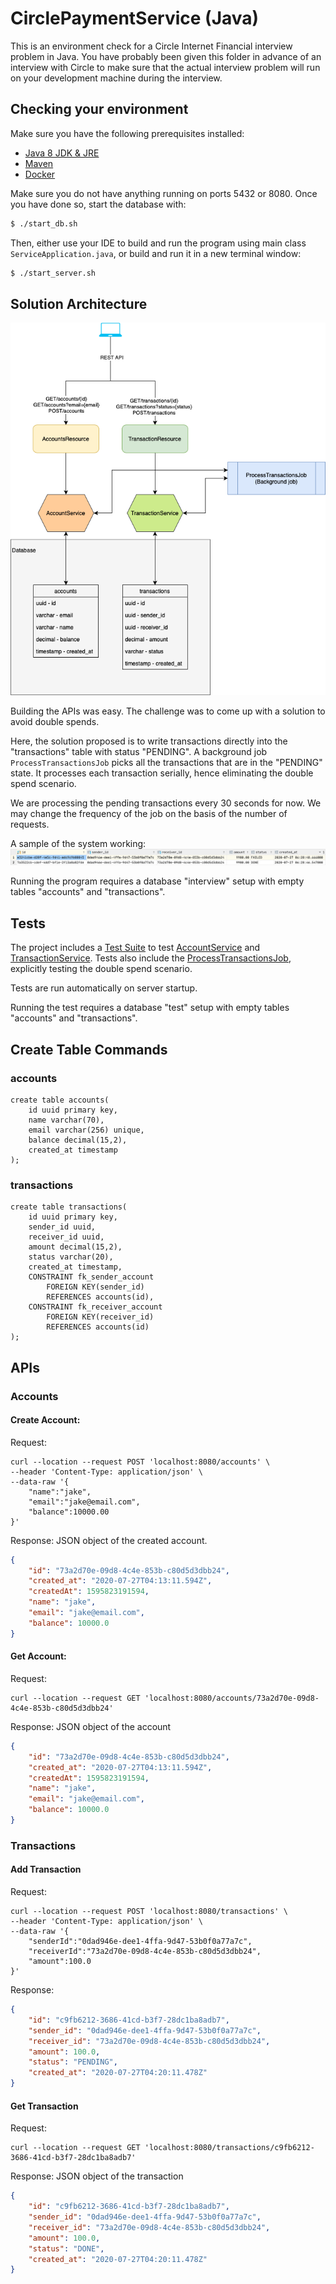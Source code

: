 # CirclePaymentService (Java)

This is an environment check for a Circle Internet Financial interview problem in Java.  You have probably been given this folder in advance of an interview with Circle to make sure that the actual interview problem will run on your development machine during the interview.


## Checking your environment

Make sure you have the following prerequisites installed:
  - [Java 8 JDK & JRE](https://docs.oracle.com/javase/8/docs/technotes/guides/install/install_overview.html)
  - [Maven](https://maven.apache.org/install.html)
  - [Docker](https://docs.docker.com/install/)

Make sure you do not have anything running on ports 5432 or 8080.  Once you have done so, start the database with:
```bash
$ ./start_db.sh
```

Then, either use your IDE to build and run the program using main class `ServiceApplication.java`, or build and run it in a new terminal window:
```bash
$ ./start_server.sh
```

## Solution Architecture
![architecture](img/arch.png?raw=true "Architecture")

Building the APIs was easy.
The challenge was to come up with a solution to avoid double spends.

Here, the solution proposed is to write transactions directly into the "transactions" table with status "PENDING".
A background job `ProcessTransactionsJob` picks all the transactions that are in the "PENDING" state.
It processes each transaction serially, hence eliminating the double spend scenario.

We are processing the pending transactions every 30 seconds for now.
We may change the frequency of the job on the basis of the number of requests.

A sample of the system working: 
![Double Spend Example](img/doubleSpendScene.png?raw=true "Double Spend Example")

Running the program requires a database "interview" setup with empty tables "accounts" and "transactions".

## Tests
The project includes a [Test Suite](/src/test/java/com/circle/ServicesTest.java) to test [AccountService]() and [TransactionService](). 
Tests also include the [ProcessTransactionsJob](), explicitly testing the double spend scenario. 

Tests are run automatically on server startup.

Running the test requires a database "test" setup with empty tables "accounts" and "transactions".

## Create Table Commands
### accounts
```postgresql
create table accounts(
    id uuid primary key,
    name varchar(70),
    email varchar(256) unique,
    balance decimal(15,2),
    created_at timestamp
);
```
### transactions
```postgresql
create table transactions(
    id uuid primary key,
    sender_id uuid,
    receiver_id uuid,
    amount decimal(15,2),
    status varchar(20),
    created_at timestamp,
    CONSTRAINT fk_sender_account
        FOREIGN KEY(sender_id)
        REFERENCES accounts(id),
    CONSTRAINT fk_receiver_account
        FOREIGN KEY(receiver_id)
        REFERENCES accounts(id)
);
```

## APIs

### Accounts
#### Create Account:
Request: 
```shell script
curl --location --request POST 'localhost:8080/accounts' \
--header 'Content-Type: application/json' \
--data-raw '{
    "name":"jake",
    "email":"jake@email.com",
    "balance":10000.00
}'
```
Response: JSON object of the created account.
```json
{
    "id": "73a2d70e-09d8-4c4e-853b-c80d5d3dbb24",
    "created_at": "2020-07-27T04:13:11.594Z",
    "createdAt": 1595823191594,
    "name": "jake",
    "email": "jake@email.com",
    "balance": 10000.0
}
```

#### Get Account:
Request:  
```shell script
curl --location --request GET 'localhost:8080/accounts/73a2d70e-09d8-4c4e-853b-c80d5d3dbb24'
```

Response: JSON object of the account
```json
{
    "id": "73a2d70e-09d8-4c4e-853b-c80d5d3dbb24",
    "created_at": "2020-07-27T04:13:11.594Z",
    "createdAt": 1595823191594,
    "name": "jake",
    "email": "jake@email.com",
    "balance": 10000.0
}
```
### Transactions
#### Add Transaction
Request: 
```shell script
curl --location --request POST 'localhost:8080/transactions' \
--header 'Content-Type: application/json' \
--data-raw '{
    "senderId":"0dad946e-dee1-4ffa-9d47-53b0f0a77a7c",
    "receiverId":"73a2d70e-09d8-4c4e-853b-c80d5d3dbb24",
    "amount":100.0
}'
```
Response:
```json
{
    "id": "c9fb6212-3686-41cd-b3f7-28dc1ba8adb7",
    "sender_id": "0dad946e-dee1-4ffa-9d47-53b0f0a77a7c",
    "receiver_id": "73a2d70e-09d8-4c4e-853b-c80d5d3dbb24",
    "amount": 100.0,
    "status": "PENDING",
    "created_at": "2020-07-27T04:20:11.478Z"
}
```
#### Get Transaction
Request:
```shell script
curl --location --request GET 'localhost:8080/transactions/c9fb6212-3686-41cd-b3f7-28dc1ba8adb7'
```
Response: JSON object of the transaction
```json
{
    "id": "c9fb6212-3686-41cd-b3f7-28dc1ba8adb7",
    "sender_id": "0dad946e-dee1-4ffa-9d47-53b0f0a77a7c",
    "receiver_id": "73a2d70e-09d8-4c4e-853b-c80d5d3dbb24",
    "amount": 100.0,
    "status": "DONE",
    "created_at": "2020-07-27T04:20:11.478Z"
}
``` 

